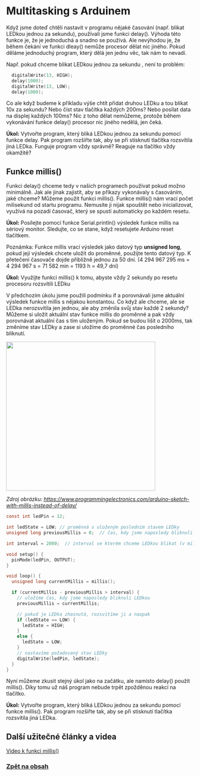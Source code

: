 # Multitasking s Arduinem

Když jsme doteď chtěli nastavit v programu nějaké časování (např. blikat LEDkou jednou za sekundu), používali jsme funkci delay(). Výhoda této funkce je, že je jednoduchá a snadno se používá. Ale nevýhodou je, že během čekání ve funkci dleay() nemůže procesor dělat nic jiného. Pokud děláme jednoduchý program, který dělá jen jednu věc, tak nám to nevadí.

Např. pokud chceme blikat  LEDkou jednou za sekundu , není to problém:

```c
  digitalWrite(13, HIGH);
  delay(1000);
  digitalWrite(13, LOW);
  delay(1000);
```

Co ale když budeme k příkladu výše chtít přidat druhou LEDku a tou blikat 10x za sekundu? Nebo číst stav tlačítka každých 200ms? Nebo posílat data na displej každých 100ms? Nic z toho dělat nemůžeme, protože během vykonávání funkce delay() procesor nic jiného nedělá, jen čeká.

**Úkol:** Vytvořte program, který bliká LEDkou jednou za sekundu pomocí funkce delay. Pak program rozšiřte tak, aby se při stisknutí tlačítka rozsvítila jiná LEDka. Funguje program vždy správně? Reaguje na tlačítko vždy okamžitě? 


## Funkce millis()

Funkci delay() chceme tedy v našich programech používat pokud možno minimálně. Jak ale jinak zajistit, aby se příkazy vykonávaly s časováním, jaké chceme? Můžeme použít funkci millis(). Funkce millis() nám vrací počet milisekund od startu programu. Nemusíte ji nijak spouštět nebo inicializovat, využívá na pozadí časovač, který se spustí automaticky po každém resetu.

**Úkol:** Posílejte pomocí funkce Serial.println() výsledek funkce millis na sériový monitor. Sledujte, co se stane, když resetujete Arduino reset tlačítkem.

Poznámka: Funkce millis vrací výsledek jako datový typ **unsigned long**, pokud její výsledek chcete uložit do proměnné, použijte tento datový typ. K přetečení časovače dojde přibližně jednou za 50 dní. (4 294 967 295 ms = 4 294 967 s = 71 582 min = 1193 h = 49,7 dní)

**Úkol:** Využijte funkci millis() k tomu, abyste vždy 2 sekundy po resetu procesoru rozsvítili LEDku

V předchozím úkolu jsme použili podmínku if a porovnávali jsme aktuální výsledek funkce millis s nějakou konstantou. Co když ale chceme, ale se LEDka nerozsvítila jen jednou, ale aby změnila svůj stav každé 2 sekundy? Můžeme si uložit aktuální stav funkce millis do proměnné a pak vždy porovnávat aktuální čas s tím uloženým. Pokud se budou lišit o 2000ms, tak změníme stav LEDky a zase si uložíme do proměnné čas posledního bliknutí.

<img src="https://i0.wp.com/www.programmingelectronics.com/wp-content/uploads/2019/04/Arduino-timeline-gif-2.gif" width="400"/>

*Zdroj obrázku: https://www.programmingelectronics.com/arduino-sketch-with-millis-instead-of-delay/*


```c
const int ledPin = 12; 

int ledState = LOW; // proměnná s uloženým posledním stavem LEDky
unsigned long previousMillis = 0;  // čas, kdy jsme naposledy bliknuli LEDkou

int interval = 2000;  // interval ve kterém chceme LEDkou blikat (v milisekundách)

void setup() {
  pinMode(ledPin, OUTPUT);
}

void loop() {
  unsigned long currentMillis = millis();

  if (currentMillis - previousMillis > interval) {
    // uložíme čas, kdy jsme naposledy bliknuli LEDkou
    previousMillis = currentMillis;

    // pokud je LEDka zhasnutá, rozsvítíme ji a naopak
    if (ledState == LOW) {
      ledState = HIGH;
    } 
    else {
      ledState = LOW;
    }
    // nastavíme požadovaný stav LEDky
    digitalWrite(ledPin, ledState);
  }
}
```

Nyní můžeme zkusit stejný úkol jako na začátku, ale namísto delay() použít millis(). Díky tomu už náš program nebude trpět zpožděnou reakcí na tlačítko.

**Úkol:** Vytvořte program, který bliká LEDkou jednou za sekundu pomocí funkce millis(). Pak program rozšiřte tak, aby se při stisknutí tlačítka rozsvítila jiná LEDka. 


## Další užitečné články a videa

[Video k funkci millis()](https://www.youtube.com/watch?v=BYKQ9rk0FEQ&ab_channel=ProgrammingElectronicsAcademy)


### [Zpět na obsah](README.md)
